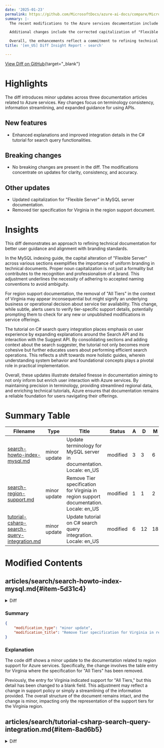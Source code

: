 ```yaml
---
date: '2025-01-23'
permalink: https://github.com/MicrosoftDocs/azure-ai-docs/compare/MicrosoftDocs:a1ea100...MicrosoftDocs:985f323
summary: |-
  The recent modifications to the Azure services documentation include minor updates across three articles, which focus on improving terminology consistency, streamlining information, and providing enhanced guidance for API usage. Noteworthy features introduced include better explanations and improved integration details in the C# tutorial for search query functionalities. There are no breaking changes; instead, updates aim for clarity and accuracy.

  Additional changes include the corrected capitalization of "Flexible Server" in MySQL documentation and the removal of tier specifications regarding service availability in Virginia. These updates highlight the importance of uniformity in branding and prompt users to check for specific service tier support.

  Overall, the enhancements reflect a commitment to refining technical documents, ensuring they are informative, clear, and user-friendly, thereby enriching user interaction with Azure services.
title: '[en_US] Diff Insight Report - search'

---
```


[View Diff on GitHub](https://github.com/MicrosoftDocs/azure-ai-docs/compare/MicrosoftDocs:a1ea100...MicrosoftDocs:985f323){target="_blank"}

# Highlights

The diff introduces minor updates across three documentation articles related to Azure services. Key changes focus on terminology consistency, information streamlining, and expanded guidance for using APIs.

## New features

- Enhanced explanations and improved integration details in the C# tutorial for search query functionalities.

## Breaking changes

- No breaking changes are present in the diff. The modifications concentrate on updates for clarity, consistency, and accuracy.

## Other updates

- Updated capitalization for "Flexible Server" in MySQL server documentation.
- Removed tier specification for Virginia in the region support document.

# Insights

This diff demonstrates an approach to refining technical documentation for better user guidance and alignment with branding standards. 

In the MySQL indexing guide, the capital alteration of "Flexible Server" across various sections exemplifies the importance of uniform branding in technical documents. Proper noun capitalization is not just a formality but contributes to the recognition and professionalism of a brand. This adjustment underlines the necessity of adhering to accepted naming conventions to avoid ambiguity.

For region support documentation, the removal of "All Tiers" in the context of Virginia may appear inconsequential but might signify an underlying business or operational decision about service tier availability. This change, while subtle, alerts users to verify tier-specific support details, potentially prompting them to check for any new or unpublished modifications in service offerings.

The tutorial on C# search query integration places emphasis on user experience by expanding explanations around the Search API and its interaction with the Suggest API. By consolidating sections and adding context about the search suggester, the tutorial not only becomes more cohesive but further educates users about performing efficient search operations. This reflects a shift towards more holistic guides, wherein understanding system behavior and foundational concepts plays a pivotal role in practical implementation.

Overall, these updates illustrate detailed finesse in documentation aiming to not only inform but enrich user interaction with Azure services. By maintaining precision in terminology, providing streamlined regional data, and enriching technical tutorials, Azure ensures that documentation remains a reliable foundation for users navigating their offerings.

# Summary Table
|  Filename  | Type |    Title    | Status | A  | D  | M  |
|------------|------|-------------|--------|----|----|----|
| [search-howto-index-mysql.md](#item-5d31c4) | minor update | Update terminology for MySQL server in documentation. Locale: en_US | modified | 3 | 3 | 6 | 
| [search-region-support.md](#item-25b0f1) | minor update | Remove Tier specification for Virginia in region support documentation. Locale: en_US | modified | 1 | 1 | 2 | 
| [tutorial-csharp-search-query-integration.md](#item-8ad6b5) | minor update | Update tutorial on C# search query integration. Locale: en_US | modified | 6 | 12 | 18 | 


# Modified Contents
## articles/search/search-howto-index-mysql.md{#item-5d31c4}

<details>
<summary>Diff</summary>
````diff
@@ -15,22 +15,22 @@ ms.custom:
 ms.date: 12/10/2024
 ---
 
-# Index data from Azure Database for MySQL flexible server
+# Index data from Azure Database for MySQL Flexible Server
 
 > [!IMPORTANT]
 > MySQL support is currently in public preview under [Supplemental Terms of Use](https://azure.microsoft.com/support/legal/preview-supplemental-terms/). You can use 2020-06-30-preview or later to index your content. We recommend the latest preview API. There is currently no portal support.
 
 In this article, learn how to configure an [**indexer**](search-indexer-overview.md) that imports content from Azure Database for MySQL and makes it searchable in Azure AI Search. Inputs to the indexer are your row, in a single table or view. Output is a search index with searchable content in individual fields.
 
-This article supplements [**Create an indexer**](search-howto-create-indexers.md) with information that's specific to indexing from Azure Database for MySQL flexible server. It uses the REST APIs to demonstrate a three-part workflow common to all indexers: create a data source, create an index, create an indexer. Data extraction occurs when you submit the Create Indexer request.
+This article supplements [**Create an indexer**](search-howto-create-indexers.md) with information that's specific to indexing from Azure Database for MySQL Flexible Server. It uses the REST APIs to demonstrate a three-part workflow common to all indexers: create a data source, create an index, create an indexer. Data extraction occurs when you submit the Create Indexer request.
 
 When configured to include a high water mark and soft deletion, the indexer takes all changes, uploads, and deletes for your MySQL database. It reflects these changes in your search index. Data extraction occurs when you submit the Create Indexer request.
 
 ## Prerequisites
 
 - [Register for the preview](https://aka.ms/azure-cognitive-search/indexer-preview) to provide scenario feedback. You can access the feature automatically after form submission.
 
-- [Azure Database for MySQL flexible server](/azure/mysql/flexible-server/overview) and sample data. Data must reside in a table or view. A primary key is required. If you're using a view, it must have a [high water mark column](#DataChangeDetectionPolicy). 
+- [Azure Database for MySQL Flexible Server](/azure/mysql/flexible-server/overview) and sample data. Data must reside in a table or view. A primary key is required. If you're using a view, it must have a [high water mark column](#DataChangeDetectionPolicy). 
 
 - Read permissions. A *full access* connection string includes a key that grants access to the content, but if you're using Azure roles, make sure the [search service managed identity](search-howto-managed-identities-data-sources.md) has **Reader** permissions on MySQL.
 
````
</details>

### Summary

```json
{
    "modification_type": "minor update",
    "modification_title": "Update terminology for MySQL server in documentation. Locale: en_US"
}
```

### Explanation
The code diff represents minor updates to the documentation about indexing data from Azure Database for MySQL. The changes specifically involve the capitalization of "Flexible Server" in the headings and references. The terms "Azure Database for MySQL flexible server" have been updated to "Azure Database for MySQL Flexible Server" to maintain consistency and adhere to proper naming conventions. 

Additionally, the content under the prerequisites section has also been adjusted to reflect the same capitalization change. Overall, these modifications enhance the clarity and professionalism of the documentation without altering the core content or functionality described.

## articles/search/search-region-support.md{#item-25b0f1}

<details>
<summary>Diff</summary>
````diff
@@ -112,7 +112,7 @@ AI service integration refers to internal connections to an Azure AI multi-servi
 |--|--|--|--|--|
 | Arizona | ✅ | ✅  | | |
 | Texas |  | ✅ |  | |
-| Virginia | ✅ | ✅  | ✅ | All Tiers |
+| Virginia | ✅ | ✅  | ✅ | |
 
 ## Azure operated by 21Vianet
 
````
</details>

### Summary

```json
{
    "modification_type": "minor update",
    "modification_title": "Remove Tier specification for Virginia in region support documentation. Locale: en_US"
}
```

### Explanation
The code diff shows a minor update to the documentation related to region support for Azure services. Specifically, the change involves the table entry for Virginia where the specification for "All Tiers" has been removed. 

Previously, the entry for Virginia indicated support for "All Tiers," but this detail has been changed to a blank field. This adjustment may reflect a change in support policy or simply a streamlining of the information provided. The overall structure of the document remains intact, and the change is minor, impacting only the representation of the support tiers for the Virginia region.

## articles/search/tutorial-csharp-search-query-integration.md{#item-8ad6b5}

<details>
<summary>Diff</summary>
````diff
@@ -7,7 +7,7 @@ author: diberry
 ms.author: diberry
 ms.service: azure-ai-search
 ms.topic: tutorial
-ms.date: 01/17/2025
+ms.date: 01/21/2025
 ms.custom:
   - devx-track-csharp
   - devx-track-dotnet
@@ -34,9 +34,11 @@ The function app authenticates through the SDK to the cloud-based Azure AI Searc
 
 ## Azure Function: Search the catalog
 
-The [Search API](https://github.com/Azure-Samples/azure-search-static-web-app/blob/main/api/Search.cs) takes a search term and searches across the documents in the search index, returning a list of matches. 
+The [Search API](https://github.com/Azure-Samples/azure-search-static-web-app/blob/main/api/Search.cs) takes a search term and searches across the documents in the search index, returning a list of matches. Through the Suggest API, partial strings are sent to the search engine as the user types, suggesting search terms such as book titles and authors across the documents in the search index, and returning a small list of matches. 
 
-The Azure function pulls in the search configuration information, and fulfills the query.
+The Azure function pulls in the search configuration information, and fulfills the query. 
+
+The search suggester, `sg`, is defined in the [schema file](https://github.com/Azure-Samples/azure-search-static-web-app/blob/main/bulk-insert/BookSearchIndex.cs) used during bulk upload.
 
 :::code language="csharp" source="~/azure-search-static-web-app/api/Search.cs" :::
 
@@ -46,17 +48,9 @@ Call the Azure Function in the React client with the following code.
 
 :::code language="csharp" source="~/azure-search-static-web-app/client/src/pages/Search/Search.js" :::
 
-## Azure Function: Suggestions from the catalog
-
-The [Suggest API](https://github.com/Azure-Samples/azure-search-static-web-app/blob/main/api/Suggest.cs) takes a search term while a user is typing and suggests search terms such as book titles and authors across the documents in the search index, returning a small list of matches. 
-
-The search suggester, `sg`, is defined in the [schema file](https://github.com/Azure-Samples/azure-search-static-web-app/blob/main/bulk-insert/BookSearchIndex.cs) used during bulk upload.
-
-:::code language="csharp" source="~/azure-search-static-web-app/api/Suggest.cs"  :::
-
 ## Client: Suggestions from the catalog
 
-The Suggest function API is called in the React app at `\client\src\components\SearchBar\SearchBar.js` as part of component initialization:
+The Suggest function API is called in the React app at `\client\src\components\SearchBar\SearchBar.js` as part of the [Material UI's Autocomplete component](https://mui.com/material-ui/react-autocomplete/). This component uses the input text to search for authors and books that match the input text then displays those possible matches at selectable items in the drop-down list. 
 
 :::code language="csharp" source="~/azure-search-static-web-app/client/src/components/SearchBar/SearchBar.js" :::
 
````
</details>

### Summary

```json
{
    "modification_type": "minor update",
    "modification_title": "Update tutorial on C# search query integration. Locale: en_US"
}
```

### Explanation
The code diff reflects a minor update to the C# tutorial on search query integration with Azure AI Search. Key changes include:

1. The modification of the date in the metadata from '01/17/2025' to '01/21/2025' to reflect the latest update.
2. Expanded content in the section describing the functionality of the Search API, highlighting the interaction with the Suggest API. The updated text now provides more detail on how the API suggests search terms as users type by utilizing partial strings, thereby enhancing the user's understanding of the functionality.
3. Removal of a separate section that previously detailed how the Suggest API operates, consolidating this information into the introductory explanation of the Search API.
4. A new note is added referencing the definition of the search suggester within the schema file, further integrating context regarding data structures used in the application.

These updates improve the overall clarity and flow of the tutorial, providing users with a better understanding of the integration capabilities of Azure AI Search within C# applications.


